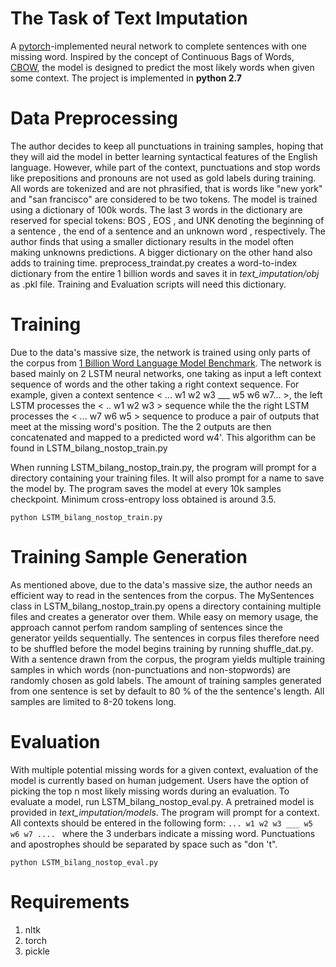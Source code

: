 # The Task of Text Imputation
  A [pytorch](https://pytorch.org/)-implemented neural network to complete sentences with one missing word. Inspired by the concept of Continuous Bags of Words, [CBOW](https://arxiv.org/abs/1301.3781), the model is designed to predict the most likely words when given some context. The project is implemented in **python 2.7**
 
# Data Preprocessing
  The author decides to keep all punctuations in training samples, hoping that they will aid the model in better learning syntactical features of the English language. However, while part of the context, punctuations and stop words like prepositions and pronouns are not used as gold labels during training. All words are tokenized and are not phrasified, that is words like "new york" and "san francisco" are considered to be two tokens. The model is trained using a dictionary of 100k words. The last 3 words in the dictionary are reserved for special tokens: BOS , EOS , and UNK denoting the beginning of a sentence , the end of a sentence and an unknown word , respectively. The author finds that using a smaller dictionary results in the model often making unknowns <UNK> predictions. A bigger dictionary on the other hand also adds to training time. preprocess_traindat.py creates a word-to-index dictionary from the entire 1 billion words and saves it in *text_imputation/obj* as .pkl file. Training and Evaluation scripts will need this dictionary. 

# Training
  Due to the data's massive size, the network is trained using only parts of the corpus from [1 Billion Word Language Model Benchmark](http://www.statmt.org/lm-benchmark/). The network is based mainly on 2 LSTM neural networks, one taking as input a left context sequence of words and the other taking a right context sequence. For example, given a context sentence < ... w1 w2 w3 ___ w5 w6 w7... >, the left LSTM processes the < .. w1 w2 w3 > sequence while the the right LSTM processes the < ... w7 w6 w5 > sequence to produce a pair of outputs that meet at the missing word's position. The the 2 outputs are then concatenated and mapped to a predicted word w4'. This algorithm can be found in LSTM_bilang_nostop_train.py
  
  When running LSTM_bilang_nostop_train.py, the program will prompt for a directory containing your training files. It will also prompt for a name to save the model by. The program saves the model at every 10k samples checkpoint. Minimum cross-entropy loss obtained is around 3.5.
  
 ``` python LSTM_bilang_nostop_train.py ```
  
# Training Sample Generation
  As mentioned above, due to the data's massive size, the author needs an efficient way to read in the sentences from the corpus. The MySentences class in LSTM_bilang_nostop_train.py opens a directory containing multiple files and creates a generator over them. While easy on memory usage, the approach cannot perfom random sampling of sentences since the generator yeilds sequentially. The sentences in corpus files therefore need to be shuffled before the model begins training by running shuffle_dat.py. With a sentence drawn from the corpus, the program yields multiple training samples in which words (non-punctuations and non-stopwords) are randomly chosen as gold labels. The amount of training samples generated from one sentence is set by default to 80 % of the the sentence's length. All samples are limited to 8-20 tokens long.
  
# Evaluation
  With multiple potential missing words for a given context, evaluation of the model is currently based on human judgement. Users have the option of picking the top n most likely missing words during an evaluation. To evaluate a model, run LSTM_bilang_nostop_eval.py. A pretrained model is provided in *text_imputation/models*. The program will prompt for a context. All contexts should be entered in the following form: 
                                        ```... w1 w2 w3 ___ w5 w6 w7 .... ```
where the 3 underbars indicate a missing word. Punctuations and apostrophes should be separated by space such as "don 't". 

``` python LSTM_bilang_nostop_eval.py ```

# Requirements
  1. nltk
  2. torch
  3. pickle
  

  
  
  

  
  
  

